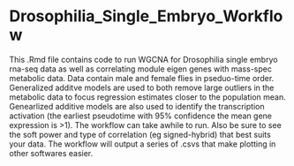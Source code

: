 # Drosophilia_Single_Embryo_Workflow

This .Rmd file contains code to run WGCNA for Drosophilia single embryo rna-seq data as well as correlating module eigen genes with mass-spec metabolic data. 
Data contain male and female flies in pseduo-time order. Generalized additve models are used to both remove large outliers in the metabolic data to focus regression estimates closer to the population mean.
Genearlized additive models are also used to identify the transcription activation (the earliest pseudotime with 95% confidence the mean gene expression is >1).
The workflow can take awhile to run. Also be sure to see the soft power and type of correlation (eg signed-hybrid) that best suits your data.
The workflow will output a series of .csvs that make plotting in other softwares easier.  

